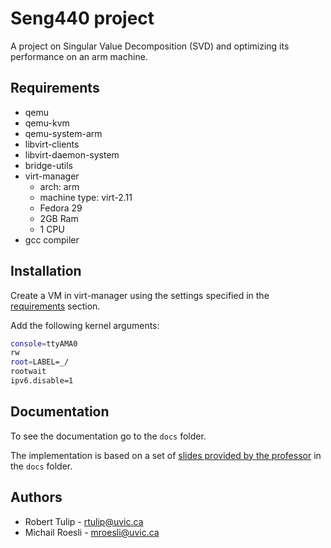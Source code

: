 # Seng440 project

A project on Singular Value Decomposition (SVD) and optimizing its performance on an arm machine.

## Requirements

- qemu
- qemu-kvm
- qemu-system-arm
- libvirt-clients
- libvirt-daemon-system
- bridge-utils
- virt-manager
  - arch: arm
  - machine type: virt-2.11
  - Fedora 29
  - 2GB Ram
  - 1 CPU
- gcc compiler

## Installation

Create a VM in virt-manager using the settings specified in the [requirements](#requirements) section.

Add the following kernel arguments:

```bash
console=ttyAMA0
rw
root=LABEL=_/
rootwait
ipv6.disable=1
```

## Documentation

To see the documentation go to the `docs` folder.

The implementation is based on a set of [slides provided by the professor](docs/Embedded_Systems_Slides_WRAPON_lesson_112.pdf) in the `docs` folder.

## Authors

- Robert Tulip - rtulip@uvic.ca
- Michail Roesli - mroesli@uvic.ca
